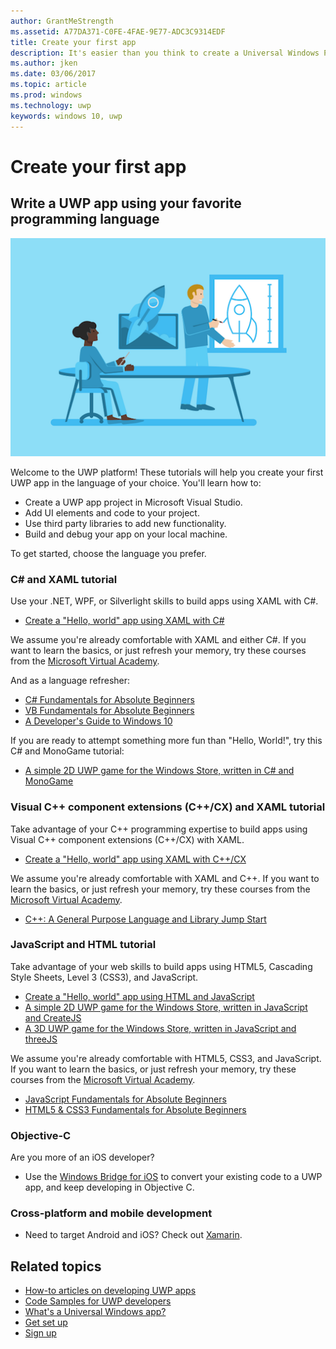```yaml
---
author: GrantMeStrength
ms.assetid: A77DA371-C0FE-4FAE-9E77-ADC3C9314EDF
title: Create your first app
description: It's easier than you think to create a Universal Windows Platform (UWP) app for Windows 10.
ms.author: jken
ms.date: 03/06/2017
ms.topic: article
ms.prod: windows
ms.technology: uwp
keywords: windows 10, uwp
---
```

# Create your first app

## Write a UWP app using your favorite programming language

![Build your app](images/build-your-app.png)

Welcome to the UWP platform! These tutorials will help you create your first UWP app in the language of your choice. You'll learn how to:

-   Create a UWP app project in Microsoft Visual Studio.
-   Add UI elements and code to your project.
-   Use third party libraries to add new functionality.
-   Build and debug your app on your local machine.

To get started, choose the language you prefer.

### C# and XAML tutorial

Use your .NET, WPF, or Silverlight skills to build apps using XAML with C#.

* [Create a "Hello, world" app using XAML with C#](create-a-hello-world-app-xaml-universal.md)

We assume you're already comfortable with XAML and either C#. If you want to learn the basics, or just refresh your memory, try these courses from the [Microsoft Virtual Academy](http://www.microsoftvirtualacademy.com/).

And as a language refresher:

* [C# Fundamentals for Absolute Beginners](https://mva.microsoft.com/en-US/training-courses/c-fundamentals-for-absolute-beginners-16169)
* [VB Fundamentals for Absolute Beginners](http://www.microsoftvirtualacademy.com/training-courses/vb-fundamentals-for-absolute-beginners)
* [A Developer's Guide to Windows 10](https://mva.microsoft.com/en-US/training-courses/a-developers-guide-to-windows-10-12618)

If you are ready to attempt something more fun than "Hello, World!", try this C# and MonoGame tutorial:

* [A simple 2D UWP game for the Windows Store, written in C# and MonoGame](get-started-tutorial-game-mg2d.md)


### Visual C++ component extensions (C++/CX) and XAML tutorial

Take advantage of your C++ programming expertise to build apps using Visual C++ component extensions (C++/CX) with XAML.

* [Create a "Hello, world" app using XAML with C++/CX](create-a-basic-windows-10-app-in-cpp.md)

We assume you're already comfortable with XAML and C++. If you want to learn the basics, or just refresh your memory, try these courses from the [Microsoft Virtual Academy](http://go.microsoft.com/fwlink/p/?LinkID=389916).

* [C++: A General Purpose Language and Library Jump Start](http://www.microsoftvirtualacademy.com/training-courses/c-a-general-purpose-language-and-library-jump-start)

### JavaScript and HTML tutorial

Take advantage of your web skills to build apps using HTML5, Cascading Style Sheets, Level 3 (CSS3), and JavaScript.

* [Create a "Hello, world" app using HTML and JavaScript](create-a-hello-world-app-js-uwp.md)
* [A simple 2D UWP game for the Windows Store, written in JavaScript and CreateJS](get-started-tutorial-game-js2d.md)
* [A 3D UWP game for the Windows Store, written in JavaScript and threeJS](get-started-tutorial-game-js3d.md)

We assume you're already comfortable with HTML5, CSS3, and JavaScript. If you want to learn the basics, or just refresh your memory, try these courses from the [Microsoft Virtual Academy](http://go.microsoft.com/fwlink/p/?LinkID=389916).

* [JavaScript Fundamentals for Absolute Beginners](http://www.microsoftvirtualacademy.com/training-courses/javascript-fundamentals-for-absolute-beginners)
* [HTML5 & CSS3 Fundamentals for Absolute Beginners](http://www.microsoftvirtualacademy.com/training-courses/html5-css3-fundamentals-development-for-absolute-beginners)

### Objective-C

Are you more of an iOS developer? 

* Use the [Windows Bridge for iOS](https://developer.microsoft.com/windows/bridges/ios) to convert your existing code to a UWP app, and keep developing in Objective C.


### Cross-platform and mobile development

* Need to target Android and iOS? Check out [Xamarin](https://www.xamarin.com).

## Related topics

* [How-to articles on developing UWP apps](https://developer.microsoft.com/windows/apps/develop)
* [Code Samples for UWP developers](https://developer.microsoft.com/windows/samples)
* [What's a Universal Windows app?](whats-a-uwp.md)
* [Get set up](get-set-up.md)
* [Sign up](sign-up.md)


